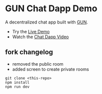 # GUN Chat Dapp Demo

A decentralized chat app built with [GUN](https://gun.eco/).

- Try the [Live Demo](https://dapp-chat.netlify.app/)
- Watch the [Chat Dapp Video](https://youtu.be/J5x3OMXjgMc)

## fork changelog

- removed the public room
- added screen to create private rooms

```
git clone <this-repo>
npm install
npm run dev
```
